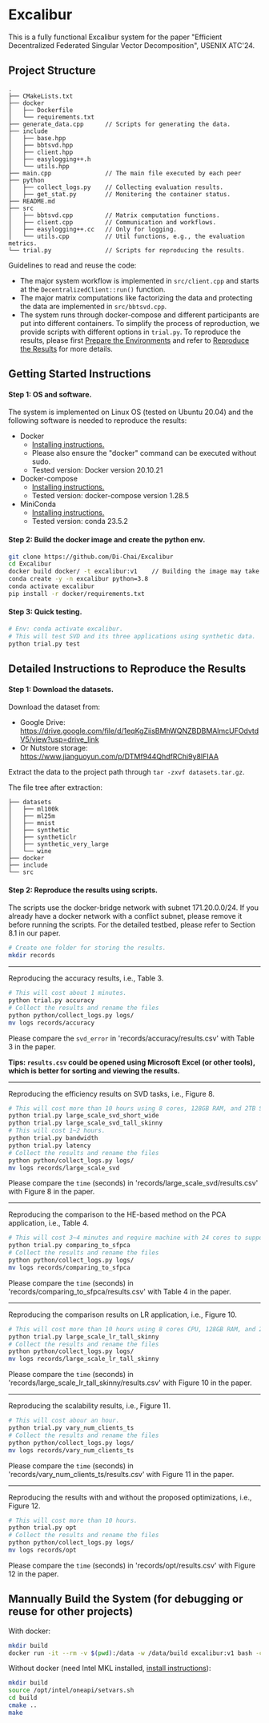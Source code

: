 # Excalibur

This is a fully functional Excalibur system for the paper "Efficient Decentralized Federated Singular Vector Decomposition", USENIX ATC'24.

## Project Structure

```
.
├── CMakeLists.txt
├── docker
│   ├── Dockerfile
│   └── requirements.txt
├── generate_data.cpp      // Scripts for generating the data.
├── include
│   ├── base.hpp
│   ├── bbtsvd.hpp
│   ├── client.hpp
│   ├── easylogging++.h
│   └── utils.hpp
├── main.cpp               // The main file executed by each peer
├── python
│   ├── collect_logs.py    // Collecting evaluation results.
│   ├── get_stat.py        // Monitering the container status.
├── README.md
├── src
│   ├── bbtsvd.cpp         // Matrix computation functions.
│   ├── client.cpp         // Communication and workflows.
│   ├── easylogging++.cc   // Only for logging.
│   └── utils.cpp          // Util functions, e.g., the evaluation metrics.
└── trial.py               // Scripts for reproducing the results.
```

Guidelines to read and reuse the code:
- The major system workflow is implemented in `src/client.cpp` and starts at the `DecentralizedClient::run()` function.
- The major matrix computations like factorizing the data and protecting the data are implemented in `src/bbtsvd.cpp`.
- The system runs through docker-compose and different participants are put into different containers. To simplify the process of reproduction, we provide scripts with different options in `trial.py`. To reproduce the results, please first [Prepare the Environments](#prepare-the-environments) and refer to [Reproduce the Results](#reproduce-the-results) for more details.

## Getting Started Instructions

#### Step 1: OS and software.

The system is implemented on Linux OS (tested on Ubuntu 20.04) and the following software is needed to reproduce the results:

- Docker
  - [Installing instructions.](https://docs.docker.com/engine/install/ubuntu/)
  - Please also ensure the "docker" command can be executed without sudo. 
  - Tested version: Docker version 20.10.21
- Docker-compose
  - [Installing instructions.](https://docs.docker.com/compose/install/linux/)
  - Tested version: docker-compose version 1.28.5
- MiniConda
  - [Installing instructions.](https://docs.anaconda.com/free/miniconda/miniconda-install/)
  - Tested version: conda 23.5.2

#### Step 2: Build the docker image and create the python env.

```bash
git clone https://github.com/Di-Chai/Excalibur
cd Excalibur
docker build docker/ -t excalibur:v1    // Building the image may take more than 10Mins.
conda create -y -n excalibur python=3.8
conda activate excalibur
pip install -r docker/requirements.txt
```

#### Step 3: Quick testing.

```bash
# Env: conda activate excalibur.
# This will test SVD and its three applications using synthetic data.
python trial.py test
```

## Detailed Instructions to Reproduce the Results

#### Step 1: Download the datasets.

Download the dataset from:
- Google Drive: https://drive.google.com/file/d/1eqKgZiisBMhWQNZBDBMAlmcUFOdvtdV5/view?usp=drive_link
- Or Nutstore storage: https://www.jianguoyun.com/p/DTMf944QhdfRChi9y8IFIAA

Extract the data to the project path through `tar -zxvf datasets.tar.gz`.

The file tree after extraction:

```
├── datasets
│   ├── ml100k
│   ├── ml25m
│   ├── mnist
│   ├── synthetic
│   ├── syntheticlr
│   ├── synthetic_very_large
│   └── wine
├── docker
├── include
└── src
```

#### Step 2: Reproduce the results using scripts.

The scripts use the docker-bridge network with subnet 171.20.0.0/24. If you already have a docker network with a conflict subnet, please remove it before running the scripts. For the detailed testbed, please refer to Section 8.1 in our paper.

```bash
# Create one folder for storing the results.
mkdir records
```

----

Reproducing the accuracy results, i.e., Table 3.

```bash
# This will cost about 1 minutes.
python trial.py accuracy
# Collect the results and rename the files
python python/collect_logs.py logs/
mv logs records/accuracy
```

Please compare the `svd_error` in 'records/accuracy/results.csv' with Table 3 in the paper.

**Tips: `results.csv` could be opened using Microsoft Excel (or other tools), which is better for sorting and viewing the results.**

----

Reproducing the efficiency results on SVD tasks, i.e., Figure 8.
```bash
# This will cost more than 10 hours using 8 cores, 128GB RAM, and 2TB SSD storage.
python trial.py large_scale_svd_short_wide
python trial.py large_scale_svd_tall_skinny
# This will cost 1~2 hours.
python trial.py bandwidth
python trial.py latency
# Collect the results and rename the files
python python/collect_logs.py logs/
mv logs records/large_scale_svd
```

Please compare the `time` (seconds) in 'records/large_scale_svd/results.csv' with Figure 8 in the paper.

----

Reproducing the comparison to the HE-based method on the PCA application, i.e., Table 4.
```bash
# This will cost 3~4 minutes and require machine with 24 cores to support 6 participants.
python trial.py comparing_to_sfpca
# Collect the results and rename the files
python python/collect_logs.py logs/
mv logs records/comparing_to_sfpca
```

Please compare the `time` (seconds) in 'records/comparing_to_sfpca/results.csv' with Table 4 in the paper.

----

Reproducing the comparison results on LR application, i.e., Figure 10.
```bash
# This will cost more than 10 hours using 8 cores CPU, 128GB RAM, and 2TB SSD storage.
python trial.py large_scale_lr_tall_skinny
# Collect the results and rename the files
python python/collect_logs.py logs/
mv logs records/large_scale_lr_tall_skinny
```

Please compare the `time` (seconds) in 'records/large_scale_lr_tall_skinny/results.csv' with Figure 10 in the paper.

----

Reproducing the scalability results, i.e., Figure 11.
```bash
# This will cost abour an hour.
python trial.py vary_num_clients_ts
# Collect the results and rename the files
python python/collect_logs.py logs/
mv logs records/vary_num_clients_ts
```

Please compare the `time` (seconds) in 'records/vary_num_clients_ts/results.csv' with Figure 11 in the paper.

----

Reproducing the results with and without the proposed optimizations, i.e., Figure 12.
```bash
# This will cost more than 10 hours.
python trial.py opt
# Collect the results and rename the files
python python/collect_logs.py logs/
mv logs records/opt
```

Please compare the `time` (seconds) in 'records/opt/results.csv' with Figure 12 in the paper.

## Mannually Build the System (for debugging or reuse for other projects)

With docker:

```bash
mkdir build
docker run -it --rm -v $(pwd):/data -w /data/build excalibur:v1 bash -c "cmake .. && make"
```

Without docker (need Intel MKL installed, [install instructions](https://www.intel.com/content/www/us/en/developer/tools/oneapi/base-toolkit-download.html)):

```bash
mkdir build
source /opt/intel/oneapi/setvars.sh
cd build
cmake ..
make
```
